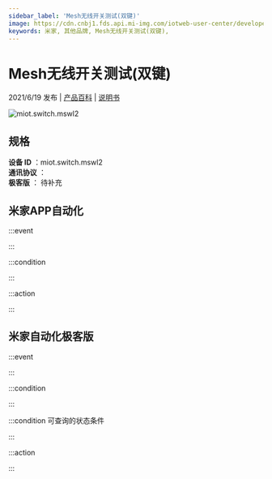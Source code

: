 ```yaml
---
sidebar_label: 'Mesh无线开关测试(双键)'
image: https://cdn.cnbj1.fds.api.mi-img.com/iotweb-user-center/developer_16790480285229ujiajtF.png?GalaxyAccessKeyId=AKVGLQWBOVIRQ3XLEW&Expires=9223372036854775807&Signature=0ou88Vq/ZyJdI+fIuIIL7TDFPvE=
keywords: 米家, 其他品牌, Mesh无线开关测试(双键), 
---
```

# Mesh无线开关测试(双键)

2021/6/19 发布 | [产品百科](https://home.mi.com/webapp/content/baike/product/index.html?model=miot.switch.mswl2/) | [说明书](https://home.mi.com/views/introduction.html?model=miot.switch.mswl2&region=cn)

![miot.switch.mswl2](https://cdn.cnbj1.fds.api.mi-img.com/iotweb-user-center/developer_16790480285229ujiajtF.png?GalaxyAccessKeyId=AKVGLQWBOVIRQ3XLEW&Expires=9223372036854775807&Signature=0ou88Vq/ZyJdI+fIuIIL7TDFPvE=)

## 规格  
> 
**设备 ID** ：miot.switch.mswl2  
**通讯协议** ：  
**极客版**  ： 待补充 


## 米家APP自动化  

:::event  

:::

:::condition  

:::

:::action   

:::

## 米家自动化极客版  

:::event  

:::

:::condition  

:::

:::condition 可查询的状态条件  

:::

:::action  

:::

        

